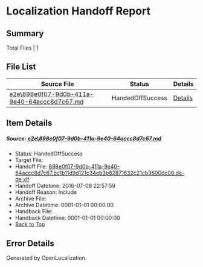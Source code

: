 # <a name='report-top'></a> Localization Handoff Report

## Summary
 Total Files | 1

## File List
 Source File | Status | Details 
 ----------- | ------ | ------- 
 [e2e\898e0f07-9d0b-411a-9e40-64accc8d7c67.md](https://github.com/OpenLocalizationTestOrg/oltest/blob/d63d340a59f5d9d705c3362c9278f1dd767e2943/e2e/898e0f07-9d0b-411a-9e40-64accc8d7c67.md) | HandedOffSuccess | [Details](#a3c4719a02b589a7ac869c9e107ef228bbbe07b11)

## Item Details
##### <a name='a3c4719a02b589a7ac869c9e107ef228bbbe07b11'></a> Source: [e2e\898e0f07-9d0b-411a-9e40-64accc8d7c67.md](https://github.com/OpenLocalizationTestOrg/oltest/blob/d63d340a59f5d9d705c3362c9278f1dd767e2943/e2e/898e0f07-9d0b-411a-9e40-64accc8d7c67.md)
* Status: HandedOffSuccess
* Target File: 
* Handoff File: [898e0f07-9d0b-411a-9e40-64accc8d7c67.bc1b11d9d121c34eb3b82871632c21cb3600dc06.de-de.xlf](https://github.com/OpenLocalizationTestOrg/olhandoff-e2e/blob/cc64be5b6b2aa26652fc6a2008ed05c363ce0819/ol-handoff/OpenLocalizationTestOrg/oltest-dede-fly/ci/ht/898e0f07-9d0b-411a-9e40-64accc8d7c67.bc1b11d9d121c34eb3b82871632c21cb3600dc06.de-de.xlf)
* Handoff Datetime: 2016-07-08 22:57:59
* Handoff Reason: Include
* Archive File: 
* Archive Datetime: 0001-01-01 00:00:00
* Handback File: 
* Handback Datetime: 0001-01-01 00:00:00
* [Back to Top](#report-top)


## Error Details

Generated by OpenLocalization.
